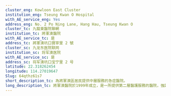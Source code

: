 ```yaml
---
cluster_eng: Kowloon East Cluster
institution_eng: Tseung Kwan O Hospital
with_AE_service_eng: Yes
address_eng: No. 2 Po Ning Lane, Hang Hau, Tseung Kwan O
cluster_tc: 九龍東醫院聯網
institution_tc: 將軍澳醫院
with_AE_service_tc: 是
address_tc: 將軍澳坑口寶寧里 2 號
cluster_sc: 九龙东医院联网
institution_sc: 将军澳医院
with_AE_service_sc: 是
address_sc: 将军澳坑口宝宁里 2 号
latitude: 22.318262454
longitude: 114.27019647
Slug: 64qthz61s7
short_description_tc: 為將軍澳區居民提供中層服務的急症醫院。
long_description_tc: 將軍澳醫院於1999年成立，是一所提供第二層醫護服務的醫院，強調以社區為本。醫院致力與其他醫療伙伴加強合作，提供優質無間的服務，以應付西貢和將軍澳區與日俱增的人口。這是醫管局首間採納三角形病房設計的醫院，病房中央設有開放式的工作間，方便醫護人員觀察病人；也能充份有效地使用空間，提升臨床服務的效率。將軍澳醫院、基督教靈實協會和香港浸會大學合作，營運中醫診所，並於2006年4月正式啟用。在2007年，亦開設日間手術中心，進一步加強日間手術服務。
---
```

